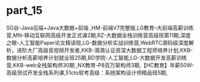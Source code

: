 # part_15
SG谷-Java后端+Java大数据+前端  ,HM-前端V7完整版,LG教育–大前端高薪训练营,MN-移动互联网高级开发正式课2期,RZ-大数据全栈训练营高级班第11期,深度之眼-人工智能Paper论文精读班,LG-数据分析实战训练营,WebRTC源码级深度解析，进阶大厂高级音视频开发者,KKB-滴滴认证资深大数据工程师培养计划,KKB-数据分析高薪培养计划就业班25期,BD学院-人工智能,LG-大数据开发高薪训练营,KKB-web全栈架构师30期 ,NX教育-P8百万架构师3期,【HC教育】年薪50W-高级测试开发全栈系列课,51cto软考高级：系统架构设计师精品班5期,
